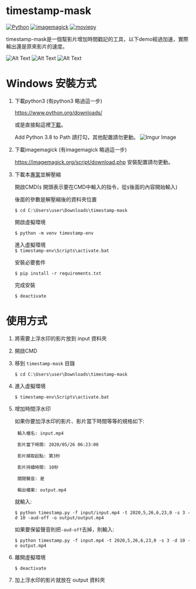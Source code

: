 # timestamp-mask
[![Python](https://img.shields.io/badge/python-3.8.3-blue.svg?style=popout)](https://www.python.org/downloads/release/python-383/)
[![imagemagick](https://img.shields.io/badge/imagemagick-7.0.10--14-green])](https://github.com/ImageMagick/ImageMagick/tree/7.0.10-14)
[![moviepy](https://img.shields.io/badge/moviepy-1.0.3-yellow)](https://github.com/Zulko/moviepy/tree/v1.0.3)

timestamp-mask是一個幫影片增加時間戳記的工具，以下demo經過加速，實際輸出還是原來影片的速度。

![Alt Text](https://media.giphy.com/media/VJNHaoA0Uze4f1BgLJ/giphy.gif)
![Alt Text](https://media.giphy.com/media/jQtC6FBVTWLyWKB0J0/giphy.gif)
![Alt Text](https://media.giphy.com/media/QZ84AHF9tAFsrT0Uc0/giphy.gif)
# Windows 安裝方式
1. 下載python3 (有python3 略過這一步)

    https://www.python.org/downloads/

    或是直接點這裡[下載](https://www.python.org/ftp/python/3.8.3/python-3.8.3.exe)。

    Add Python 3.8 to Path 請打勾，其他配置請勿更動。
    ![Imgur Image](https://imgur.com/wjOad4R.jpg)

2. 下載imagemagick (有imagemagick 略過這一步)

    https://imagemagick.org/script/download.php
    安裝配置請勿更動。

3. 下載本[專案](https://github.com/chunlin-pan/timestamp-mask/archive/master.zip)並解壓縮

    開啟CMD(`$` 開頭表示要在CMD中輸入的指令，從`$`後面的內容開始輸入)

    後面的參數是解壓縮後的資料夾位置

    `$ cd C:\Users\user\Downloads\timestamp-mask`

    開啟虛擬環境

    `$ python -m venv timestamp-env`

    進入虛擬環境  
    `$ timestamp-env\Scripts\activate.bat`

    安裝必要套件

    `$ pip install -r requirements.txt` 

    完成安裝
    
    `$ deactivate`

    

# 使用方式

1. 將需要上浮水印的影片放到 input 資料夾
2. 開啟CMD
3. 移到 `timestamp-mask` 目錄

    `$ cd C:\Users\user\Downloads\timestamp-mask`
    
4. 進入虛擬環境

    `$ timestamp-env\Scripts\activate.bat`

5. 增加時間浮水印

    如果你要加浮水印的影片、影片當下時間等等的規格如下:

        輸入檔名: input.mp4

        影片當下時間: 2020/05/26 06:23:00

        影片擷取起點: 第3秒

        影片持續時間: 10秒

        關閉聲音: 是

        輸出檔案: output.mp4

    就輸入:

    `$ python timestamp.py -f input/input.mp4 -t 2020,5,26,6,23,0 -s 3 -d 10 -aud-off -o output/output.mp4`

    如果要保留聲音則把`-aud-off`去掉，則輸入:

    `$ python timestamp.py -f input.mp4 -t 2020,5,26,6,23,0 -s 3 -d 10 -o output.mp4`

5. 離開虛擬環境

    `$ deactivate`
    
6. 加上浮水印的影片就放在 output 資料夾

